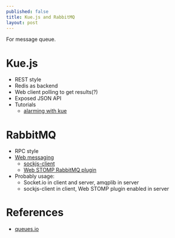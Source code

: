 ```yaml
---
published: false
title: Kue.js and RabbitMQ
layout: post
---
```

For message queue.

# Kue.js
- REST style
- Redis as backend
- Web client polling to get results(?)
- Exposed JSON API
- Tutorials
  - [alarming with kue](http://www.grepstar.org/recipe-3-alarming-with-kue/)

# RabbitMQ
- RPC style
- [Web messaging](https://www.rabbitmq.com/devtools.html#web-messaging)
  - [sockjs-client](https://github.com/sockjs/sockjs-client)
  - [Web STOMP RabbitMQ plugin](https://www.rabbitmq.com/web-stomp.html)
- Probably usage:
  - Socket.io in client and server, amqplib in server
  - sockjs-client in client, Web STOMP plugin enabled in server

# References
- [queues.io](http://queues.io/)